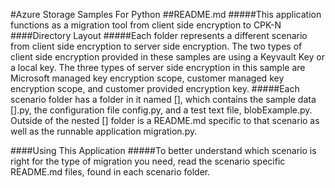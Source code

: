 #Azure Storage Samples For Python
##README.md
#####This application functions as a migration tool from client side encryption to CPK-N
####Directory Layout
#####Each folder represents a different scenario from client side encryption to server side encryption. The two types of client side encryption provided in these samples are using a Keyvault Key or a local key. The three types of server side encryption in this sample are Microsoft managed key encryption scope, customer managed key encryption scope, and customer provided encryption key.
#####Each scenario folder has a folder in it named [], which contains the sample data [].py, the configuration file config.py, and a test text file, blobExample.py. Outside of the nested [] folder is a README.md specific to that scenario as well as the runnable application migration.py.

####Using This Application
#####To better understand which scenario is right for the type of migration you need, read the scenario specific README.md files, found in each scenario folder.
